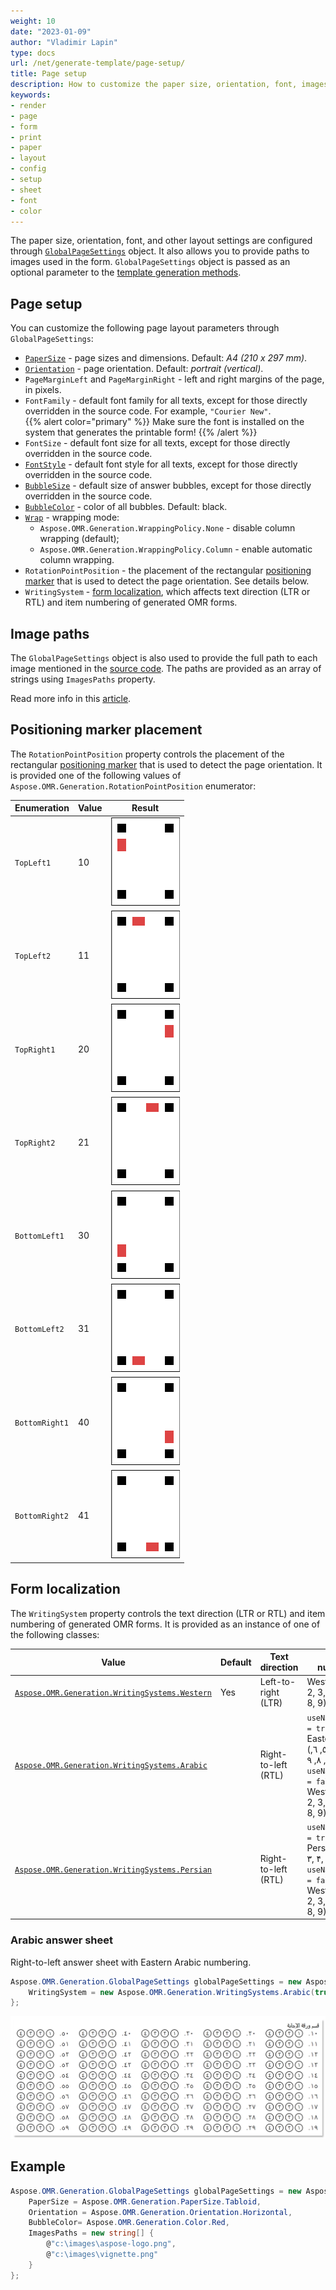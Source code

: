 ```yaml
---
weight: 10
date: "2023-01-09"
author: "Vladimir Lapin"
type: docs
url: /net/generate-template/page-setup/
title: Page setup
description: How to customize the paper size, orientation, font, images, and other layout settings of a printable form.
keywords:
- render
- page
- form
- print
- paper
- layout
- config
- setup
- sheet
- font
- color
---
```


The paper size, orientation, font, and other layout settings are configured through [`GlobalPageSettings`](https://reference.aspose.com/omr/net/aspose.omr.generation/globalpagesettings) object. It also allows you to provide paths to images used in the form. `GlobalPageSettings` object is passed as an optional parameter to the [template generation methods](/omr/net/generate-template/).

## Page setup

You can customize the following page layout parameters through `GlobalPageSettings`:

- [`PaperSize`](https://reference.aspose.com/omr/net/aspose.omr.generation/papersize) - page sizes and dimensions. Default: _A4 (210 x 297 mm)_.
- [`Orientation`](https://reference.aspose.com/omr/net/aspose.omr.generation/orientation) - page orientation. Default: _portrait (vertical)_.
- `PageMarginLeft` and `PageMarginRight` - left and right margins of the page, in pixels.
- `FontFamily` - default font family for all texts, except for those directly overridden in the source code. For example, `"Courier New"`.  
  {{% alert color="primary" %}}
  Make sure the font is installed on the system that generates the printable form!
  {{% /alert %}}
- `FontSize` - default font size for all texts, except for those directly overridden in the source code.
- [`FontStyle`](https://reference.aspose.com/omr/net/aspose.omr.generation/fontstyle) - default font style for all texts, except for those directly overridden in the source code.
- [`BubbleSize`](https://reference.aspose.com/omr/net/aspose.omr.generation/bubblesize) - default size of answer bubbles, except for those directly overridden in the source code.
- [`BubbleColor`](https://reference.aspose.com/omr/net/aspose.omr.generation/color) - color of all bubbles. Default: black.
- [`Wrap`](https://reference.aspose.com/omr/net/aspose.omr.generation/wrap) - wrapping mode:
    - `Aspose.OMR.Generation.WrappingPolicy.None` - disable column wrapping (default);
    - `Aspose.OMR.Generation.WrappingPolicy.Column` - enable automatic column wrapping.
- `RotationPointPosition` - the placement of the rectangular [positioning marker](/omr/net/omr-form-structure/) that is used to detect the page orientation. See details below.
- `WritingSystem` - [form localization](#form-localization), which affects text direction (LTR or RTL) and item numbering of generated OMR forms.

## Image paths

The `GlobalPageSettings` object is also used to provide the full path to each image mentioned in the [source code](/omr/net/design-form/). The paths are provided as an array of strings using `ImagesPaths` property.

Read more info in this [article](/omr/net/generate-template/images/).

## Positioning marker placement

The `RotationPointPosition` property controls the placement of the rectangular [positioning marker](/omr/net/omr-form-structure/) that is used to detect the page orientation. It is provided one of the following values of `Aspose.OMR.Generation.RotationPointPosition` enumerator:

Enumeration | Value | Result
---------- | ----- | ------
`TopLeft1` | 10 | ![Below the top-left square positioning marker](TopLeft1.png)
`TopLeft2` | 11 | ![To the right of the top-left square positioning marker](TopLeft2.png)
`TopRight1` | 20 | ![Below the top-right square positioning marker](TopRight1.png)
`TopRight2` | 21 | ![To the left of the top-left square positioning marker](TopRight2.png)
`BottomLeft1` | 30 | ![Above the bottom-left square positioning marker](BottomLeft1.png)
`BottomLeft2` | 31 | ![To the right of the bottom-left square positioning marker](BottomLeft2.png)
`BottomRight1` | 40 | ![Above the bottom-right square positioning marker](BottomRight1.png)
`BottomRight2` | 41 | ![To the left of the bottom-right square positioning marker](BottomRight2.png)

## Form localization

The `WritingSystem` property controls the text direction (LTR or RTL) and item numbering of generated OMR forms. It is provided as an instance of one of the following classes:

Value | Default | Text direction | Item numbering
----- | ------- | -------------- | --------------
[`Aspose.OMR.Generation.WritingSystems.Western`](https://reference.aspose.com/omr/net/aspose.omr.generation.writingsystems/arabic/) | Yes | Left-to-right (LTR) | Western (0, 1, 2, 3, 4, 5, 6, 7, 8, 9)
[`Aspose.OMR.Generation.WritingSystems.Arabic`](https://reference.aspose.com/omr/net/aspose.omr.generation.writingsystems/persian/) | | Right-to-left (RTL) | `useNativeNumber = true` - Eastern Arabic (٠,	 ١, ٢, ٣, ٤, ٥, ٦, ٧, ٨, ٩)<br />`useNativeNumber = false` - Western (0, 1, 2, 3, 4, 5, 6, 7, 8, 9)
[`Aspose.OMR.Generation.WritingSystems.Persian`](https://reference.aspose.com/omr/net/aspose.omr.generation.writingsystems/western/) | | Right-to-left (RTL) | `useNativeNumber = true` - Persian (۰, ۱, ۲, ۳, ۴, ۵, ۶, ۷, ۸, ۹)<br />`useNativeNumber = false` - Western (0, 1, 2, 3, 4, 5, 6, 7, 8, 9)

### Arabic answer sheet

Right-to-left answer sheet with Eastern Arabic numbering.

```csharp
Aspose.OMR.Generation.GlobalPageSettings globalPageSettings = new Aspose.OMR.Generation.GlobalPageSettings() {
	WritingSystem = new Aspose.OMR.Generation.WritingSystems.Arabic(true)
};
```

![Arabic answer sheet](answersheet_arabic.png)

## Example

```csharp
Aspose.OMR.Generation.GlobalPageSettings globalPageSettings = new Aspose.OMR.Generation.GlobalPageSettings() {
	PaperSize = Aspose.OMR.Generation.PaperSize.Tabloid,
	Orientation = Aspose.OMR.Generation.Orientation.Horizontal,
	BubbleColor= Aspose.OMR.Generation.Color.Red,
	ImagesPaths = new string[] {
		@"c:\images\aspose-logo.png",
		@"c:\images\vignette.png"
	}
};
```
